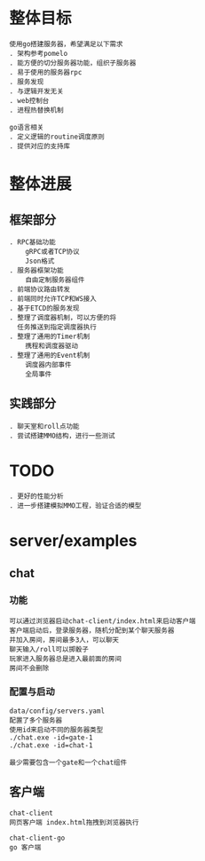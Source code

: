 # 整体目标
    使用go搭建服务器，希望满足以下需求
    . 架构参考pomelo
    . 能方便的切分服务器功能，组织子服务器
    . 易于使用的服务器rpc
    . 服务发现
    . 与逻辑开发无关
    . web控制台
    . 进程热替换机制

    go语言相关
    . 定义逻辑的routine调度原则
    . 提供对应的支持库

# 整体进展
## 框架部分
	. RPC基础功能
		gRPC或者TCP协议
		Json格式
	. 服务器框架功能
		自由定制服务器组件
	. 前端协议路由转发
	. 前端同时允许TCP和WS接入
	. 基于ETCD的服务发现
	. 整理了调度器机制，可以方便的将
	  任务推送到指定调度器执行
	. 整理了通用的Timer机制
		携程和调度器驱动
	. 整理了通用的Event机制
		调度器内部事件
		全局事件

## 实践部分
	. 聊天室和roll点功能
	. 尝试搭建MMO结构，进行一些测试

# TODO
	. 更好的性能分析
	. 进一步搭建模拟MMO工程，验证合适的模型

	
	

# server/examples
## chat
### 功能
    可以通过浏览器启动chat-client/index.html来启动客户端
    客户端启动后，登录服务器，随机分配到某个聊天服务器
    并加入房间，房间最多3人，可以聊天
    聊天输入/roll可以掷骰子
    玩家进入服务器总是进入最前面的房间
    房间不会删除
### 配置与启动   
    data/config/servers.yaml
    配置了多个服务器
    使用id来启动不同的服务器类型
    ./chat.exe -id=gate-1
    ./chat.exe -id=chat-1

    最少需要包含一个gate和一个chat组件

## 客户端
    chat-client
    网页客户端 index.html拖拽到浏览器执行

    chat-client-go
    go 客户端